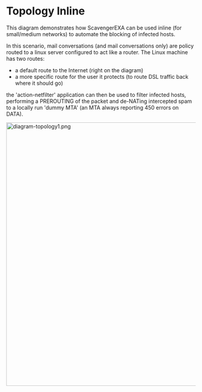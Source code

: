 # Topology Inline #

This diagram demonstrates how ScavengerEXA can be used inline (for small/medium networks) to automate the blocking of infected hosts.

In this scenario, mail conversations (and mail conversations only) are policy routed to a linux server configured to act like a router.
The Linux machine has two routes:
  * a default route to the Internet (right on the diagram)
  * a more specific route for the user it protects (to route DSL traffic back where it should go)

the 'action-netfilter' application can then be used to filter infected hosts, performing a PREROUTING of the packet and de-NATing intercepted spam to a locally run 'dummy MTA' (an MTA always reporting 450 errors on DATA).

<img src='http://scavengerexa.googlecode.com/hg/documentation/image/diagram-topology1.png' alt='diagram-topology1.png' width='700' title='diagram-topology1.png' />